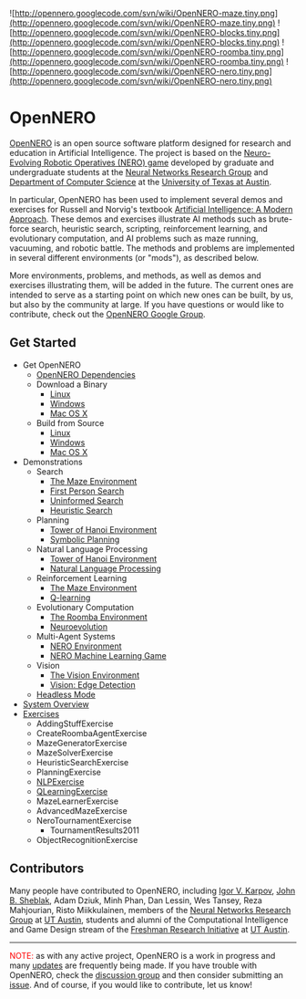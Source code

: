 ![http://opennero.googlecode.com/svn/wiki/OpenNERO-maze.tiny.png](http://opennero.googlecode.com/svn/wiki/OpenNERO-maze.tiny.png) ![http://opennero.googlecode.com/svn/wiki/OpenNERO-blocks.tiny.png](http://opennero.googlecode.com/svn/wiki/OpenNERO-blocks.tiny.png)  ![http://opennero.googlecode.com/svn/wiki/OpenNERO-roomba.tiny.png](http://opennero.googlecode.com/svn/wiki/OpenNERO-roomba.tiny.png) ![http://opennero.googlecode.com/svn/wiki/OpenNERO-nero.tiny.png](http://opennero.googlecode.com/svn/wiki/OpenNERO-nero.tiny.png)

# OpenNERO #

[OpenNERO](http://nn.cs.utexas.edu/?opennero) is an open source software platform designed for
research and education in Artificial Intelligence. The project is based on the
[Neuro-Evolving Robotic Operatives (NERO) game](http://www.nerogame.org/) developed by graduate
and undergraduate students at the  [Neural Networks Research Group](http://nn.cs.utexas.edu/) and
[Department of Computer Science](http://www.cs.utexas.edu/) at the
[University of Texas at Austin](http://www.utexas.edu/).

In particular, OpenNERO has been used to implement several demos and exercises for Russell
and Norvig's textbook [Artificial Intelligence: A Modern Approach](http://aima.cs.berkeley.edu/).  These
demos and exercises illustrate AI methods such as brute-force search, heuristic search, scripting,
reinforcement learning, and evolutionary computation, and AI problems such as maze running,
vacuuming, and robotic battle. The methods and problems are implemented in several different
environments (or "mods"), as described below.

More environments, problems, and methods, as well as demos and exercises illustrating them, will
be added in the future. The current ones are intended to serve as a starting point on which new
ones can be built, by us, but also by the community at large. If you have questions or would like to contribute, check out the [OpenNERO Google Group](http://groups.google.com/group/opennero).

## Get Started ##

  * Get OpenNERO
    * [OpenNERO Dependencies](OpenNERODependencies.md)
    * Download a Binary
      * [Linux](DownloadingOpenNero.md)
      * [Windows](DownloadingOpenNeroWindows.md)
      * [Mac OS X](DownloadingOpenNeroOSX.md)
    * Build from Source
      * [Linux](BuildingOpenNero.md)
      * [Windows](BuildingOpenNeroWindows.md)
      * [Mac OS X](BuildingOpenNeroOSX.md)
  * Demonstrations
    * Search
      * [The Maze Environment](MazeMod.md)
      * [First Person Search](FirstPersonSearch.md)
      * [Uninformed Search](BruteForceSearch.md)
      * [Heuristic Search](HeuristicSearch.md)
    * Planning
      * [Tower of Hanoi Environment](BlocksWorldMod.md)
      * [Symbolic Planning](SymbolicPlanning.md)
    * Natural Language Processing
      * [Tower of Hanoi Environment](BlocksWorldModNLP.md)
      * [Natural Language Processing](NLP.md)
    * Reinforcement Learning
      * [The Maze Environment](MazeModQ.md)
      * [Q-learning](QLearning.md)
    * Evolutionary Computation
      * [The Roomba Environment](RoombaMod.md)
      * [Neuroevolution](NeuroEvolution.md)
    * Multi-Agent Systems
      * [NERO Environment](NeroMod.md)
      * [NERO Machine Learning Game](NeroGame.md)
    * Vision
      * [The Vision Environment](VisionMod.md)
      * [Vision: Edge Detection](EdgeDetection.md)
    * [Headless Mode](RunningOpenNeroHeadless.md)
  * [System Overview](SystemOverview.md)
  * [Exercises](OpenNeroExercises.md)
    * AddingStuffExercise
    * CreateRoombaAgentExercise
    * MazeGeneratorExercise
    * MazeSolverExercise
    * HeuristicSearchExercise
    * PlanningExercise
    * [NLPExercise](NLPExercise.md)
    * [QLearningExercise](QLearningExercise.md)
    * MazeLearnerExercise
    * AdvancedMazeExercise
    * NeroTournamentExercise
      * TournamentResults2011
    * ObjectRecognitionExercise

## Contributors ##

Many people have contributed to OpenNERO, including [Igor V. Karpov](http://www.cs.utexas.edu/~ikarpov/), [John B. Sheblak](http://www.jbsheblak.com/), Adam Dziuk, Minh Phan, Dan Lessin, Wes Tansey, Reza Mahjourian, Risto Miikkulainen, members of the [Neural Networks Research Group](http://nn.cs.utexas.edu/) at [UT Austin](http://www.utexas.edu/), students and alumni of the Computational Intelligence and Game Design stream of the [Freshman Research Initiative](http://fri.cns.utexas.edu/) at [UT Austin](http://www.utexas.edu/).


---


<font color='red'>NOTE:</font> as with any active project, OpenNERO is a work in progress and many [updates](http://code.google.com/p/opennero/updates/) are frequently being made. If you have trouble with OpenNERO, check the [discussion group](http://groups.google.com/group/opennero) and then consider submitting an [issue](http://code.google.com/p/opennero/issues). And of course, if you would like to contribute, let us know!